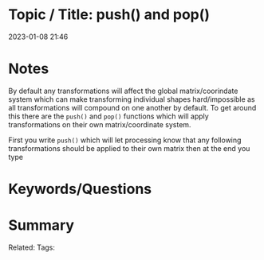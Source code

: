 # Topic / Title: push() and pop()

2023-01-08
21:46


# Notes
By default any transformations will affect the global matrix/coorindate system which can make transforming individual shapes hard/impossible as all transformations will compound on one another by default. To get around this there are the `push()` and `pop()` functions which will apply transformations on their own matrix/coordinate system.

First you write `push()` which will let processing know that any following transformations should be applied to their own matrix then at the end you type 

# Keywords/Questions

# Summary

Related:
Tags: 